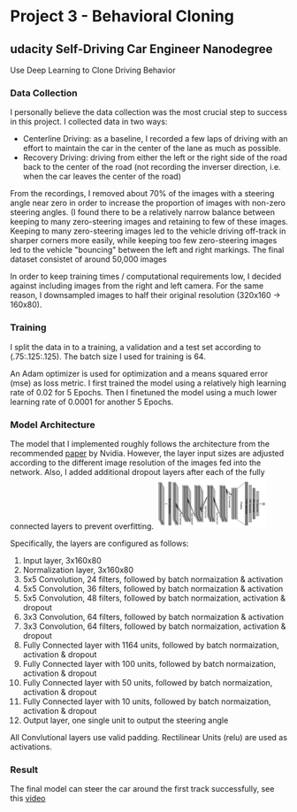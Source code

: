 # Project 3 - Behavioral Cloning

## udacity Self-Driving Car Engineer Nanodegree
Use Deep Learning to Clone Driving Behavior

### Data Collection

I personally believe the data collection was the most crucial step to success in this project.
I collected data in two ways:

- Centerline Driving: as a baseline, I recorded a few laps of driving with an effort to maintain the car in the center of the lane as much as possible.
- Recovery Driving: driving from either the left or the right side of the road back to the center of the road (not recording the inverser direction, i.e. when the car leaves the center of the road)

From the recordings, I removed about 70% of the images with a steering angle near zero in order to increase the proportion of images with non-zero steering angles. (I found there to be a relatively narrow balance between keeping to many zero-steering images and retaining to few of these images. Keeping to many zero-steering images led to the vehicle driving off-track in sharper corners more easily, while keeping too few zero-steering images led to the vehicle "bouncing" between the left and right markings. The final dataset consistet of around 50,000 images

In order to keep training times / computational requirements low, I decided against including images from the right and left camera. For the same reason, I downsampled images to half their original resolution (320x160 -> 160x80).

### Training

I split the data in to a training, a validation and a test set according to (.75:.125:.125).
The batch size I used for training is 64.

An Adam optimizer is used for optimization and a means squared error (mse) as loss metric.
I first trained the model using a relatively high learning rate of 0.02 for 5 Epochs.
Then I finetuned the model using a much lower learning rate of 0.0001 for another 5 Epochs.

### Model Architecture

The model that I implemented roughly follows the architecture from the recommended [paper](http://images.nvidia.com/content/tegra/automotive/images/2016/solutions/pdf/end-to-end-dl-using-px.pdf) by Nvidia. However, the layer input sizes are adjusted according to the different image resolution of the images fed into the network. Also, I added additional dropout layers after each of the fully connected layers to prevent overfitting.
<img src="https://github.com/johannesdeselaers/CarND-Behavioral-Cloning/blob/master/images/architecture.png" width="200">

Specifically, the layers are configured as follows:

1. Input layer, 3x160x80
2. Normalization layer, 3x160x80
3. 5x5 Convolution, 24 filters, followed by batch normaization & activation
4. 5x5 Convolution, 36 filters, followed by batch normaization & activation
5. 5x5 Convolution, 48 filters, followed by batch normaization, activation & dropout
6. 3x3 Convolution, 64 filters, followed by batch normaization & activation
7. 3x3 Convolution, 64 filters, followed by batch normaization, activation & dropout
8. Fully Connected layer with 1164 units, followed by batch normaization, activation & dropout
9. Fully Connected layer with 100 units, followed by batch normaization, activation & dropout
10. Fully Connected layer with 50 units, followed by batch normaization, activation & dropout
11. Fully Connected layer with 10 units, followed by batch normaization, activation & dropout
12. Output layer, one single unit to output the steering angle

All Convlutional layers use valid padding. Rectilinear Units (relu) are used as activations.

###  Result

The final model can steer the car around the first track successfully, see this [video](https://youtu.be/SET69LtT2f8)
